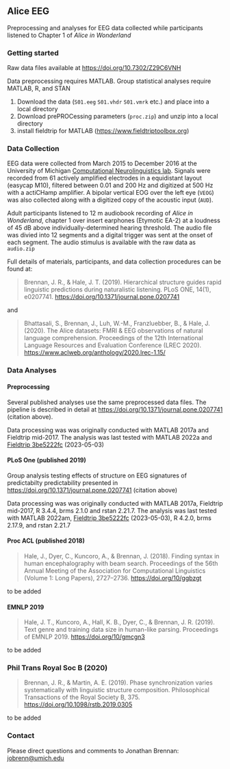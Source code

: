 ## Alice EEG 

Preprocessing and analyses for EEG data collected while participants listened to Chapter 1 of *Alice in Wonderland*

### Getting started

Raw data files available at <https://doi.org/10.7302/Z29C6VNH>

Data preprocessing requires MATLAB. 
Group statistical analyses require MATLAB, R, and STAN

1. Download the data (`S01.eeg` `S01.vhdr` `S01.vmrk` etc.) and place into a local directory
2. Download prePROCessing parameters (`proc.zip`) and unzip into a local directory
3. install fieldtrip for MATLAB (<https://www.fieldtriptoolbox.org>)

### Data Collection

EEG data were collected from March 2015 to December 2016 at the University of Michigan [Computational Neurolinguistics lab](http://sites.lsa.umich.edu/cnllab). Signals were recorded from 61 actively amplified electrodes in a equidistant layout (easycap M10), filtered  between 0.01 and 200 Hz and digitized at 500 Hz with a actiCHamp amplifier. A bipolar vertical EOG over the left eye (`VEOG`) was also collected along with a digitized copy of the acoustic input (`AUD`). 

Adult participants listened to 12 m audiobook recording of *Alice in Wonderland*, chapter 1 over insert earphones (Etymotic EA-2) at a loudness of 45 dB above individually-determined hearing threshold. The audio file was divied into 12 segments and a digital trigger was sent at the onset of each segment. The audio stimulus is available with the raw data as `audio.zip`

Full details of materials, participants, and data collection procedures can be found at:

> Brennan, J. R., & Hale, J. T. (2019). Hierarchical structure guides rapid linguistic predictions during naturalistic listening. PLoS ONE, 14(1), e0207741. <https://doi.org/10.1371/journal.pone.0207741>

and

> Bhattasali, S., Brennan, J., Luh, W.-M., Franzluebber, B., & Hale, J. (2020). The Alice datasets: FMRI  & EEG observations of natural language comprehension. Proceedings of the 12th International Language Resources and Evaluation Conference (LREC 2020). <https://www.aclweb.org/anthology/2020.lrec-1.15/>


### Data Analyses

#### Preprocessing

Several published analyses use the same preprocessed data files. The pipeline is described in detail at <https://doi.org/10.1371/journal.pone.0207741> (citation above). 

Data processing was was originally conducted with MATLAB 2017a and Fieldtrip mid-2017. The analysis was last tested with MATLAB 2022a and [Fieldtrip 3be5222fc](https://github.com/fieldtrip/fieldtrip/commit/3be5222fc8d8ed28df9b1200fe2ebe22733c0c4b) (2023-05-03)

#### PLoS One (published 2019)

Group analysis testing effects of structure on EEG signatures of predictabilty predictability presented in <https://doi.org/10.1371/journal.pone.0207741> (citation above)

Data processing was was originally conducted with MATLAB 2017a, Fieldtrip mid-2017, R 3.4.4, brms 2.1.0 and rstan 2.21.7. The analysis was last tested with MATLAB 2022am, [Fieldtrip 3be5222fc](https://github.com/fieldtrip/fieldtrip/commit/3be5222fc8d8ed28df9b1200fe2ebe22733c0c4b) (2023-05-03), R 4.2.0, brms 2.17.9, and rstan 2.21.7


#### Proc ACL (published 2018)

> Hale, J., Dyer, C., Kuncoro, A., & Brennan, J. (2018). Finding syntax in human encephalography with beam search. Proceedings of the 56th Annual Meeting of the Association for Computational Linguistics (Volume 1: Long Papers), 2727–2736. <https://doi.org/10/ggbzgt>

to be added

#### EMNLP 2019

> Hale, J. T., Kuncoro, A., Hall, K. B., Dyer, C., & Brennan, J. R. (2019). Text genre and training data size in human-like parsing. Proceedings of EMNLP 2019. <https://doi.org/10/gmcgn3>


to be added

### Phil Trans Royal Soc B (2020)

> Brennan, J. R., & Martin, A. E. (2019). Phase synchronization varies systematically with linguistic structure composition. Philosophical Transactions of the Royal Society B, 375. <https://doi.org/10.1098/rstb.2019.0305>

to be added

### Contact

Please direct questions and comments to Jonathan Brennan: <jobrenn@umich.edu>